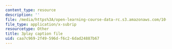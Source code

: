 ```yaml
---
content_type: resource
description: ''
file: /media/https%3A/open-learning-course-data-rc.s3.amazonaws.com/10-34-numerical-methods-applied-to-chemical-engineering-fall-2015/caa7c9692f49596df6c26dad24887b67_KkN_Dk3E2yw.srt
file_type: application/x-subrip
resourcetype: Other
title: 3play caption file
uid: caa7c969-2f49-596d-f6c2-6dad24887b67
---
```

